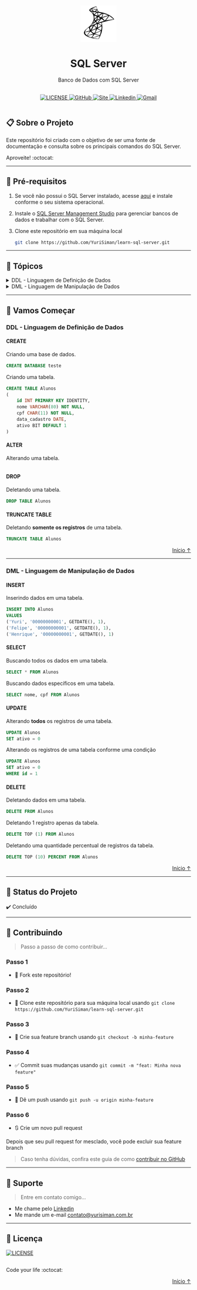 <div id="top"></div>

<br/>
<div align="center">
    <img src="./readme-img/microsoftsqlserver-plain.svg" alt="Logo" width="100" height="100" />
    <h1 align="center">SQL Server</h1>
    <p align="center">Banco de Dados com SQL Server</p>
</div>

<br/>

<div align="center">
    <a href="https://github.com/YuriSiman/learn-sql-server/blob/master/LICENSE" target="_blank">
      <img alt="LICENSE" src="https://img.shields.io/badge/license-mit-%23A6CE39?style=for-the-badge&logo=github" />
    </a>
    <a href="https://github.com/YuriSiman" target="_blank">
      <img alt="GitHub" src="https://img.shields.io/badge/github-perfil-%237159c1?style=for-the-badge&logo=github" />
    </a>
    <a href="https://yurisiman.com.br" target="_blank">
      <img alt="Site" src="https://img.shields.io/badge/site-yurisiman-E0A80D?style=for-the-badge&logo=Purism" />
    </a>
    <a href="https://www.linkedin.com/in/yurisiman/" target="_blank">
      <img alt="Linkedin" src="https://img.shields.io/badge/linkedin-social-0A66C2?style=for-the-badge&logo=LinkedIn" />
    </a>
    <a href="mailto:contato@yurisiman.com.br" target="_blank">
      <img alt="Gmail" src="https://img.shields.io/badge/email-contato-EA4335?style=for-the-badge&logo=Gmail" />
    </a>
</div>

<br/>

## :clipboard: Sobre o Projeto

Este repositório foi criado com o objetivo de ser uma fonte de documentação e consulta sobre os principais comandos do SQL Server.

Aproveite! :octocat:

---

## :pencil: Pré-requisitos

1. Se você não possui o SQL Server instalado, acesse [aqui](https://www.microsoft.com/en-us/sql-server/sql-server-downloads) e instale conforme o seu sistema operacional.
2. Instale o [SQL Server Management Studio](https://docs.microsoft.com/en-us/sql/ssms/download-sql-server-management-studio-ssms?view=sql-server-ver15) para gerenciar bancos de dados e trabalhar com o SQL Server.
3. Clone este repositório em sua máquina local

   ```sh
   git clone https://github.com/YuriSiman/learn-sql-server.git
   ```

---

## :dart: Tópicos

<details>
  <summary>DDL - Linguagem de Definição de Dados</summary>
  <ul>
    <li><a href="#create">CREATE</a></li>
    <li><a href="#alter">ALTER</a></li>
    <li><a href="#drop">DROP</a></li>
    <li><a href="#truncate-table">TRUNCATE TABLE</a></li>
  </ul>
</details>
<details>
  <summary>DML - Linguagem de Manipulação de Dados</summary>
  <ul>
    <li><a href="#insert">INSERT</a></li>
    <li><a href="#select">SELECT</a></li>
    <li><a href="#update">UPDATE</a></li>
    <li><a href="#delete">DELETE</a></li>
  </ul>
</details>

---

## :rocket: Vamos Começar

### DDL - Linguagem de Definição de Dados

<div id="create"></div>

#### CREATE

Criando uma base de dados.

```sql
CREATE DATABASE teste
```

Criando uma tabela.

```sql
CREATE TABLE Alunos
(
	id INT PRIMARY KEY IDENTITY,
	nome VARCHAR(80) NOT NULL,
	cpf CHAR(11) NOT NULL,
	data_cadastro DATE,
	ativo BIT DEFAULT 1
)
```

<div id="alter"></div>

#### ALTER

Alterando uma tabela.

```sql

```

<div id="drop"></div>

#### DROP

Deletando uma tabela.

```sql
DROP TABLE Alunos
```

<div id="truncate-table"></div>

#### TRUNCATE TABLE

Deletando **somente os registros** de uma tabela.

```sql
TRUNCATE TABLE Alunos
```

<p align="right"><a href="#top">Início ↑</a></p>

---

### DML - Linguagem de Manipulação de Dados

<div id="insert"></div>

#### INSERT

Inserindo dados em uma tabela.

```sql
INSERT INTO Alunos
VALUES
('Yuri', '00000000001', GETDATE(), 1),
('Felipe', '00000000001', GETDATE(), 1),
('Henrique', '00000000001', GETDATE(), 1)
```

<div id="select"></div>

#### SELECT

Buscando todos os dados em uma tabela.

```sql
SELECT * FROM Alunos
```

Buscando dados específicos em uma tabela.

```sql
SELECT nome, cpf FROM Alunos
```

<div id="update"></div>

#### UPDATE

Alterando **todos** os registros de uma tabela.

```sql
UPDATE Alunos
SET ativo = 0
```

Alterando os registros de uma tabela conforme uma condição

```sql
UPDATE Alunos
SET ativo = 0
WHERE id = 1
```

<div id="delete"></div>

#### DELETE

Deletando dados em uma tabela.

```sql
DELETE FROM Alunos
```

Deletando 1 registro apenas da tabela.

```sql
DELETE TOP (1) FROM Alunos
```

Deletando uma quantidade percentual de registros da tabela.

```sql
DELETE TOP (10) PERCENT FROM Alunos
```

<p align="right"><a href="#top">Início ↑</a></p>

---

## :vertical_traffic_light: Status do Projeto

:heavy_check_mark: Concluído

---

## :thinking: Contribuindo

> Passo a passo de como contribuir...

### Passo 1

* :fork_and_knife: Fork este repositório!

### Passo 2

* :dancers: Clone este repositório para sua máquina local usando `git clone https://github.com/YuriSiman/learn-sql-server.git`

### Passo 3

* :trident: Crie sua feature branch usando `git checkout -b minha-feature`

### Passo 4

* :white_check_mark: Commit suas mudanças usando `git commit -m "feat: Minha nova feature"`

### Passo 5

* :pushpin: Dê um push usando `git push -u origin minha-feature`

### Passo 6

* :arrows_clockwise: Crie um novo pull request

Depois que seu pull request for mesclado, você pode excluir sua feature branch  

> Caso tenha dúvidas, confira este guia de como [contribuir no GitHub](https://github.com/firstcontributions/first-contributions)  

---

## :speech_balloon: Suporte

> Entre em contato comigo...  

* Me chame pelo [Linkedin](https://www.linkedin.com/in/yurisiman/)  
* Me mande um e-mail [contato@yurisiman.com.br](mailto:contato@yurisiman.com.br)  

---

## :pencil: Licença

<a href="https://github.com/YuriSiman/learn-sql-server/blob/master/LICENSE" target="_blank">
  <img alt="LICENSE" src="https://img.shields.io/badge/license-mit-%23A6CE39?style=for-the-badge&logo=github" />
</a>

##

Code your life :octocat:

<p align="right"><a href="#top">Início ↑</a></p>
